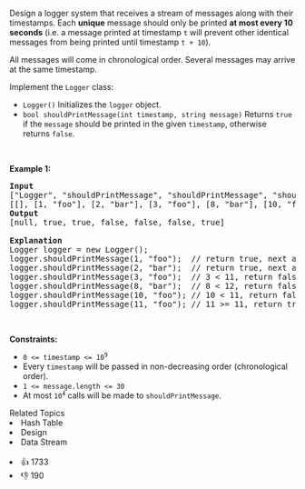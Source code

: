 <p>Design a logger system that receives a stream of messages along with their timestamps. Each <strong>unique</strong> message should only be printed <strong>at most every 10 seconds</strong> (i.e. a message printed at timestamp <code>t</code> will prevent other identical messages from being printed until timestamp <code>t + 10</code>).</p>

<p>All messages will come in chronological order. Several messages may arrive at the same timestamp.</p>

<p>Implement the <code>Logger</code> class:</p>

<ul> 
 <li><code>Logger()</code> Initializes the <code>logger</code> object.</li> 
 <li><code>bool shouldPrintMessage(int timestamp, string message)</code> Returns <code>true</code> if the <code>message</code> should be printed in the given <code>timestamp</code>, otherwise returns <code>false</code>.</li> 
</ul>

<p>&nbsp;</p> 
<p><strong class="example">Example 1:</strong></p>

<pre>
<strong>Input</strong>
["Logger", "shouldPrintMessage", "shouldPrintMessage", "shouldPrintMessage", "shouldPrintMessage", "shouldPrintMessage", "shouldPrintMessage"]
[[], [1, "foo"], [2, "bar"], [3, "foo"], [8, "bar"], [10, "foo"], [11, "foo"]]
<strong>Output</strong>
[null, true, true, false, false, false, true]

<strong>Explanation</strong>
Logger logger = new Logger();
logger.shouldPrintMessage(1, "foo");  // return true, next allowed timestamp for "foo" is 1 + 10 = 11
logger.shouldPrintMessage(2, "bar");  // return true, next allowed timestamp for "bar" is 2 + 10 = 12
logger.shouldPrintMessage(3, "foo");  // 3 &lt; 11, return false
logger.shouldPrintMessage(8, "bar");  // 8 &lt; 12, return false
logger.shouldPrintMessage(10, "foo"); // 10 &lt; 11, return false
logger.shouldPrintMessage(11, "foo"); // 11 &gt;= 11, return true, next allowed timestamp for "foo" is 11 + 10 = 21
</pre>

<p>&nbsp;</p> 
<p><strong>Constraints:</strong></p>

<ul> 
 <li><code>0 &lt;= timestamp &lt;= 10<sup>9</sup></code></li> 
 <li>Every <code>timestamp</code> will be passed in non-decreasing order (chronological order).</li> 
 <li><code>1 &lt;= message.length &lt;= 30</code></li> 
 <li>At most <code>10<sup>4</sup></code> calls will be made to <code>shouldPrintMessage</code>.</li> 
</ul>

<div><div>Related Topics</div><div><li>Hash Table</li><li>Design</li><li>Data Stream</li></div></div><br><div><li>👍 1733</li><li>👎 190</li></div>